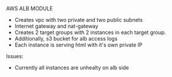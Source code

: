 AWS ALB MODULE
- Creates vpc with two private and two public subnets
- Internet gateway and nat-gateway
- Creates 2 target groups with 2 instances in each target group.
- Additionally, s3 bucket for alb access logs
- Each instance is serving html with it's own private IP

Issues:
- Currently all instances are unhealty on alb side